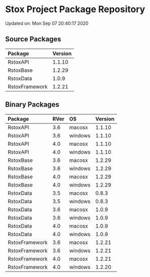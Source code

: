 # Stox Project Package Repository


Updated on: Mon Sep 07 20:40:17 2020
## Source Packages

|Package        |Version |
|:--------------|:-------|
|RstoxAPI       |1.1.10  |
|RstoxBase      |1.2.29  |
|RstoxData      |1.0.9   |
|RstoxFramework |1.2.21  |

## Binary Packages

|Package        |RVer |OS      |Version |
|:--------------|:----|:-------|:-------|
|RstoxAPI       |3.6  |macosx  |1.1.10  |
|RstoxAPI       |3.6  |windows |1.1.10  |
|RstoxAPI       |4.0  |macosx  |1.1.10  |
|RstoxAPI       |4.0  |windows |1.1.10  |
|RstoxBase      |3.6  |macosx  |1.2.29  |
|RstoxBase      |3.6  |windows |1.2.29  |
|RstoxBase      |4.0  |macosx  |1.2.29  |
|RstoxBase      |4.0  |windows |1.2.29  |
|RstoxData      |3.5  |macosx  |0.8.3   |
|RstoxData      |3.5  |windows |0.8.3   |
|RstoxData      |3.6  |macosx  |1.0.9   |
|RstoxData      |3.6  |windows |1.0.9   |
|RstoxData      |4.0  |macosx  |1.0.9   |
|RstoxData      |4.0  |windows |1.0.9   |
|RstoxFramework |3.6  |macosx  |1.2.21  |
|RstoxFramework |3.6  |windows |1.2.21  |
|RstoxFramework |4.0  |macosx  |1.2.21  |
|RstoxFramework |4.0  |windows |1.2.20  |
